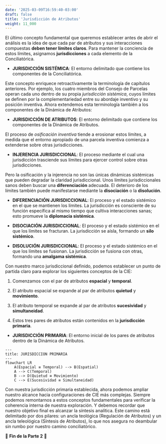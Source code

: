 ```yaml
---
date: '2025-03-09T16:59:40-03:00'
draft: false
title: 'Jurisdicción de Atributos'
weight: 11_000
---
```


El último concepto fundamental que queremos establecer antes de abrir el análisis es la idea de que cada par de atributos y sus interacciones compuestas **deben tener límites claros**. Para mantener la conciencia de estos límites, asignamos **jurisdicciones** a cada elemento de la Conciliatórica.

- **JURISDICCIÓN SISTÉMICA**: El entorno delimitado que contiene los componentes de la Conciliatórica.

Este concepto enriquece retroactivamente la terminología de capítulos anteriores. Por ejemplo, los cuatro miembros del Consejo de Parcelas operan cada uno dentro de su propia *jurisdicción sistémica*, cuyos límites se definen por la complementariedad entre su abordaje inventivo y su posición inventiva. Ahora extendemos esta terminología también a los componentes de la Dinámica de Atributos:

- **JURISDICCIÓN DE ATRIBUTOS**: El entorno delimitado que contiene los componentes de la Dinámica de Atributos.

El proceso de *osificación inventiva* tiende a erosionar estos límites, a medida que el entorno apropiado de una parcela inventiva comienza a extenderse sobre otras jurisdicciones.

- **INJERENCIA JURISDICCIONAL**: El proceso mediante el cual una jurisdicción trasciende sus límites para ejercer control sobre otras jurisdicciones.

Pero la osificación y la injerencia no son las únicas dinámicas sistémicas que pueden degradar la claridad jurisdiccional. Unos límites jurisdiccionales sanos deben buscar una **diferenciación** adecuada. El deterioro de los límites también puede manifestarse mediante la **disociación** o la **disolución**.

- **DIFERENCIACIÓN JURISDICCIONAL**: El proceso y el estado sistémico en el que se mantienen los límites. La jurisdicción es consciente de su función específica al mismo tiempo que cultiva interacciones sanas; esto promueve la **diplomacia sistémica**.

- **DISOCIACIÓN JURISDICCIONAL**: El proceso y el estado sistémico en el que los límites se fracturan. La jurisdicción se aísla, formando un **silo sistémico**.

- **DISOLUCIÓN JURISDICCIONAL**: El proceso y el estado sistémico en el que los límites se fusionan. La jurisdicción se fusiona con otras, formando una **amalgama sistémica**.

Con nuestro marco jurisdiccional definido, podemos establecer un punto de partida claro para explorar los siguientes conceptos de la CIE:

1. Comenzamos con el par de atributos **espacial** y **temporal**.

2. El atributo espacial se expande al par de atributos **quietud** y **movimiento**.

3. El atributo temporal se expande al par de atributos **sucesividad** y **simultaneidad**.

4. Estos tres pares de atributos están contenidos en la **jurisdicción primaria**.

- **JURISDICCIÓN PRIMARIA**: El entorno inicial de los pares de atributos dentro de la Dinámica de Atributos.

```mermaid
---
title: JURISDICCION PRIMARIA
---
flowchart LR
    A(Espacial ≡ Temporal) --> B(Espatial)
    A --> C(Temporal)
    B --> D(Quietud ≡ Movimiento)
    C --> E(Sucesividad ≡ Simultaneidad)
```

Con nuestra jurisdicción primaria establecida, ahora podemos ampliar nuestro alcance hacia configuraciones de CIE más complejas. Siempre podemos remontarnos a estos conceptos fundamentales para verificar la coherencia interna de nuestra exploración. Y debemos recordar que nuestro objetivo final es alcanzar la síntesis analítica. Este camino está delimitado por dos pilares: un ancla teológica (Regulación de Atributos) y un ancla teleológica (Síntesis de Atributos), lo que nos asegura no deambular sin rumbo por nuestro camino conciliatórico.

🔖 **Fin de la Parte 2** 🔖